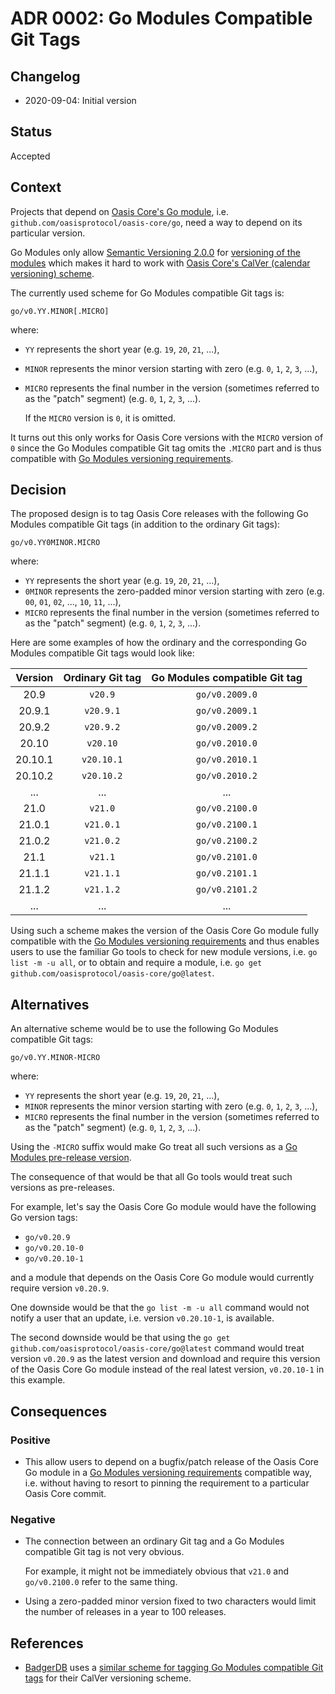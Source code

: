 # ADR 0002: Go Modules Compatible Git Tags

## Changelog

- 2020-09-04: Initial version

## Status

Accepted

## Context

Projects that depend on [Oasis Core's Go module], i.e.
`github.com/oasisprotocol/oasis-core/go`, need a way to depend on its particular
version.

Go Modules only allow [Semantic Versioning 2.0.0] for
[versioning of the modules][go-mod-ver] which makes it hard to work
with [Oasis Core's CalVer (calendar versioning) scheme].

The currently used scheme for Go Modules compatible Git tags is:

```
go/v0.YY.MINOR[.MICRO]
```

where:

- `YY` represents the short year (e.g. `19`, `20`, `21`, ...),
- `MINOR` represents the minor version starting with zero (e.g. `0`, `1`, `2`,
  `3`, ...),
- `MICRO` represents the final number in the version (sometimes referred to as
  the "patch" segment) (e.g. `0`, `1`, `2`, `3`, ...).

  If the `MICRO` version is `0`, it is omitted.

It turns out this only works for Oasis Core versions with the `MICRO` version
of `0` since the Go Modules compatible Git tag omits the `.MICRO` part and is
thus compatible with [Go Modules versioning requirements][go-mod-ver].

[Oasis Core's Go module]:
  https://pkg.go.dev/mod/github.com/oasisprotocol/oasis-core/go
[Semantic Versioning 2.0.0]:
  https://semver.org/spec/v2.0.0.html
[go-mod-ver]:
  https://golang.org/ref/mod#versions
[Oasis Core's CalVer (calendar versioning) scheme]:
  ../versioning.md

## Decision

The proposed design is to tag Oasis Core releases with the following Go Modules
compatible Git tags (in addition to the ordinary Git tags):

```
go/v0.YY0MINOR.MICRO
```

where:

- `YY` represents the short year (e.g. `19`, `20`, `21`, ...),
- `0MINOR` represents the zero-padded minor version starting with zero (e.g.
  `00`, `01`, `02`, ..., `10`, `11`, ...),
- `MICRO` represents the final number in the version (sometimes referred to as
  the "patch" segment) (e.g. `0`, `1`, `2`, `3`, ...).

Here are some examples of how the ordinary and the corresponding Go Modules
compatible Git tags would look like:

| Version       | Ordinary Git tag | Go Modules compatible Git tag  |
|:-------------:|:----------------:|:------------------------------:|
| 20.9          | `v20.9`          | `go/v0.2009.0`                 |
| 20.9.1        | `v20.9.1`        | `go/v0.2009.1`                 |
| 20.9.2        | `v20.9.2`        | `go/v0.2009.2`                 |
| 20.10         | `v20.10`         | `go/v0.2010.0`                 |
| 20.10.1       | `v20.10.1`       | `go/v0.2010.1`                 |
| 20.10.2       | `v20.10.2`       | `go/v0.2010.2`                 |
| ...           | ...              | ...                            |
| 21.0          | `v21.0`          | `go/v0.2100.0`                 |
| 21.0.1        | `v21.0.1`        | `go/v0.2100.1`                 |
| 21.0.2        | `v21.0.2`        | `go/v0.2100.2`                 |
| 21.1          | `v21.1`          | `go/v0.2101.0`                 |
| 21.1.1        | `v21.1.1`        | `go/v0.2101.1`                 |
| 21.1.2        | `v21.1.2`        | `go/v0.2101.2`                 |
| ...           | ...              | ...                            |

Using such a scheme makes the version of the Oasis Core Go module fully
compatible with the [Go Modules versioning requirements][go-mod-ver] and thus
enables users to use the familiar Go tools to check for new module versions,
i.e. `go list -m -u all`, or to obtain and require a module, i.e.
`go get github.com/oasisprotocol/oasis-core/go@latest`.

## Alternatives

An alternative scheme would be to use the following Go Modules compatible Git
tags:

```
go/v0.YY.MINOR-MICRO
```

where:

- `YY` represents the short year (e.g. `19`, `20`, `21`, ...),
- `MINOR` represents the minor version starting with zero (e.g. `0`, `1`, `2`,
  `3`, ...),
- `MICRO` represents the final number in the version (sometimes referred to as
  the "patch" segment) (e.g. `0`, `1`, `2`, `3`, ...).

Using the `-MICRO` suffix would make Go treat all such versions as a
[Go Modules pre-release version].

The consequence of that would be that all Go tools would treat such versions as
pre-releases.

For example, let's say the Oasis Core Go module would have the following Go
version tags:

- `go/v0.20.9`
- `go/v0.20.10-0`
- `go/v0.20.10-1`

and a module that depends on the Oasis Core Go module would currently require
version `v0.20.9`.

One downside would be that the `go list -m -u all` command would not notify a
user that an update, i.e. version `v0.20.10-1`, is available.

The second downside would be that using the
`go get github.com/oasisprotocol/oasis-core/go@latest` command would treat
version `v0.20.9` as the latest version and download and require this version of
the Oasis Core Go module instead of the real latest version,  `v0.20.10-1` in
this example.

[Go Modules pre-release version]:
  https://golang.org/ref/mod#glos-pre-release-version

## Consequences

### Positive

- This allow users to depend on a bugfix/patch release of the Oasis Core Go
  module in a [Go Modules versioning requirements][go-mod-ver] compatible way,
  i.e. without having to resort to pinning the requirement to a particular
  Oasis Core commit.

### Negative

- The connection between an ordinary Git tag and a Go Modules compatible Git tag
  is not very obvious.

  For example, it might not be immediately obvious that `v21.0` and
  `go/v0.2100.0` refer to the same thing.

- Using a zero-padded minor version fixed to two characters would limit the
  number of releases in a year to 100 releases.

## References

- [BadgerDB] uses a [similar scheme for tagging Go Modules compatible Git tags]
for their CalVer versioning scheme.

[BadgerDB]: https://github.com/dgraph-io/badger
[similar scheme for tagging Go Modules compatible Git tags]:
  https://github.com/dgraph-io/badger/releases
